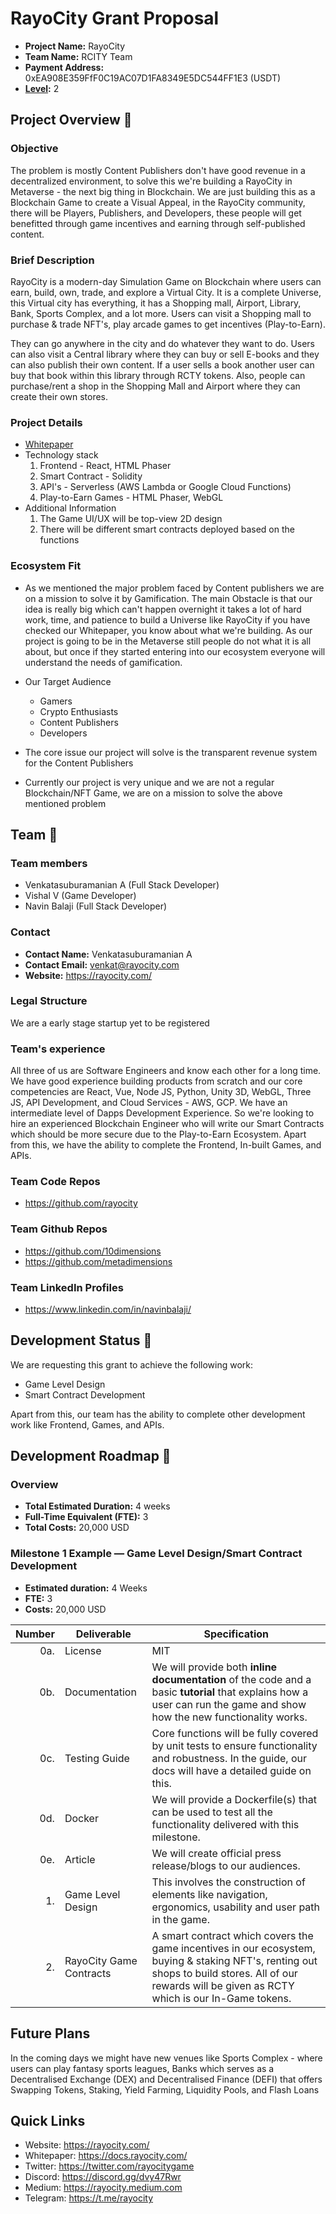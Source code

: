 # RayoCity Grant Proposal


- **Project Name:** RayoCity
- **Team Name:** RCITY Team
- **Payment Address:** 0xEA908E359FfF0C19AC07D1FA8349E5DC544FF1E3 (USDT)
- **[Level](https://github.com/w3f/Grants-Program/tree/master#level_slider-levels):** 2

## Project Overview :page_facing_up:

### Objective 
The problem is mostly Content Publishers don't have good revenue in a decentralized environment, to solve this we're building a RayoCity in Metaverse - the next big thing in Blockchain. We are just building this as a Blockchain Game to create a Visual Appeal, in the RayoCity community, there will be Players, Publishers, and Developers, these people will get benefitted through game incentives and earning through self-published content.

### Brief Description
RayoCity is a modern-day Simulation Game on Blockchain where users can earn, build, own, trade, and explore a Virtual City. It is a complete Universe, this Virtual city has everything, it has a Shopping mall, Airport, Library, Bank, Sports Complex, and a lot more. Users can visit a Shopping mall to purchase & trade NFT's, play arcade games to get incentives (Play-to-Earn). 

They can go anywhere in the city and do whatever they want to do. Users can also visit a Central library where they can buy or sell E-books and they can also publish their own content. If a user sells a book another user can buy that book within this library through RCTY tokens. Also, people can purchase/rent a shop in the Shopping Mall and Airport where they can create their own stores. 


### Project Details


- [Whitepaper](https://docs.rayocity.com)
- Technology stack
  1. Frontend - React, HTML Phaser
  2. Smart Contract - Solidity
  3. API's - Serverless (AWS Lambda or Google Cloud Functions)
  4. Play-to-Earn Games - HTML Phaser, WebGL
- Additional Information
  1. The Game UI/UX will be top-view 2D design
  2. There will be different smart contracts deployed based on the functions


### Ecosystem Fit

- As we mentioned the major problem faced by Content publishers we are on a mission to solve it by Gamification. The main Obstacle is that our idea is really big which can't happen overnight it takes a lot of hard work, time, and patience to build a Universe like RayoCity if you have checked our Whitepaper, you know about what we're building. As our project is going to be in the Metaverse still people do not what it is all about, but once if they started entering into our ecosystem everyone will understand the needs of gamification.
 
- Our Target Audience
   - Gamers
   - Crypto Enthusiasts 
   - Content Publishers 
   - Developers
- The core issue our project will solve is the transparent revenue system for the Content Publishers
- Currently our project is very unique and we are not a regular Blockchain/NFT Game, we are on a mission to solve the above mentioned problem

## Team :busts_in_silhouette:

### Team members

- Venkatasuburamanian A (Full Stack Developer)
- Vishal V (Game Developer)
- Navin Balaji (Full Stack Developer)

### Contact

- **Contact Name:** Venkatasuburamanian A
- **Contact Email:** venkat@rayocity.com
- **Website:** https://rayocity.com/

### Legal Structure
 
We are a early stage startup yet to be registered

### Team's experience

All three of us are Software Engineers and know each other for a long time. We have good experience building products from scratch and our core competencies are React, Vue, Node JS, Python, Unity 3D, WebGL, Three JS, API Development, and Cloud Services - AWS, GCP. We have an intermediate level of Dapps Development Experience. So we're looking to hire an experienced Blockchain Engineer who will write our Smart Contracts which should be more secure due to the Play-to-Earn Ecosystem. Apart from this, we have the ability to complete the Frontend, In-built Games, and APIs.

### Team Code Repos

- https://github.com/rayocity

### Team Github Repos
- https://github.com/10dimensions
- https://github.com/metadimensions

### Team LinkedIn Profiles

- https://www.linkedin.com/in/navinbalaji/

## Development Status :open_book: 

We are requesting this grant to achieve the following work:
- Game Level Design
- Smart Contract Development

Apart from this, our team has the ability to complete other development work like Frontend, Games, and APIs.

## Development Roadmap :nut_and_bolt:

### Overview

- **Total Estimated Duration:** 4 weeks
- **Full-Time Equivalent (FTE):** 3
- **Total Costs:** 20,000 USD

### Milestone 1 Example — Game Level Design/Smart Contract Development

- **Estimated duration:** 4 Weeks
- **FTE:**  3
- **Costs:** 20,000 USD

| Number | Deliverable | Specification |
| -----: | ----------- | ------------- |
| 0a. | License | MIT|
| 0b. | Documentation | We will provide both **inline documentation** of the code and a basic **tutorial** that explains how a user can run the game and show how the new functionality works. |
| 0c. | Testing Guide | Core functions will be fully covered by unit tests to ensure functionality and robustness. In the guide, our docs will have a detailed guide on this. |
| 0d. | Docker | We will provide a Dockerfile(s) that can be used to test all the functionality delivered with this milestone. |
| 0e. | Article | We will create official press release/blogs to our audiences.
| 1. |  Game Level Design | This involves the construction of elements like navigation, ergonomics, usability and user path in the game.
| 2. |  RayoCity Game Contracts| A smart contract which covers the game incentives in our ecosystem, buying & staking NFT's, renting out shops to build stores. All of our rewards will be given as RCTY which is our In-Game tokens. |


## Future Plans
In the coming days we might have new venues like Sports Complex - where users can play fantasy sports leagues, Banks which serves as a Decentralised Exchange (DEX) and Decentralised Finance (DEFI) that offers Swapping Tokens, Staking, Yield Farming, Liquidity Pools, and Flash Loans 

## Quick Links
- Website: https://rayocity.com/
- Whitepaper: https://docs.rayocity.com/
- Twitter: https://twitter.com/rayocitygame
- Discord: https://discord.gg/dvy47Rwr
- Medium: https://rayocity.medium.com
- Telegram: https://t.me/rayocity
